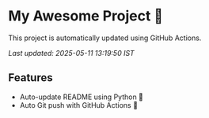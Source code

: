 # My Awesome Project 🚀

This project is automatically updated using GitHub Actions.

_Last updated: 2025-05-11 13:19:50 IST_

## Features
- Auto-update README using Python 🐍
- Auto Git push with GitHub Actions 🤖

